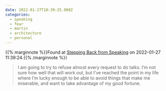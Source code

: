 ```yaml
---
date: 2022-01-27T10:39:25.000Z
categories:
  - speaking
  - fear
  - martin
  - architecture
  - personal
---
```

{{% marginnote %}}Found at [Stepping Back from Speaking](https://martinfowler.com/articles/202106-reducing-speaking.html) on 2022-01-27 11:39:24.{{% /marginnote %}}

> I am going to try to refuse almost every request to do talks. I’m not sure how well that will work out, but I’ve reached the point in my life where I’m lucky enough to be able to avoid things that make me miserable, and want to take advantage of my good fortune.

